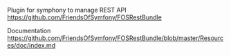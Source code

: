 Plugin for symphony to manage REST API   
https://github.com/FriendsOfSymfony/FOSRestBundle

Documentation    
https://github.com/FriendsOfSymfony/FOSRestBundle/blob/master/Resources/doc/index.md